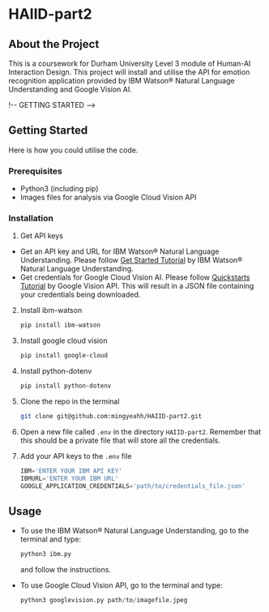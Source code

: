 # HAIID-part2
## About the Project
This is a coursework for Durham University Level 3 module of Human-AI Interaction Design. This project will install and utilise the API for emotion recognition application provided by IBM Watson® Natural Language Understanding and Google Vision AI.

!-- GETTING STARTED -->
## Getting Started
Here is how you could utilise the code.

### Prerequisites

* Python3 (including pip)
* Images files for analysis via Google Cloud Vision API


### Installation

1. Get API keys
* Get an API key and URL for IBM Watson® Natural Language Understanding. Please follow [Get Started Tutorial](https://cloud.ibm.com/docs/natural-language-understanding?topic=natural-language-understanding-getting-started) by IBM Watson® Natural Language Understanding.
* Get credentials for Google Cloud Vision AI. Please follow [Quickstarts Tutorial](https://cloud.google.com/vision/docs/quickstarts) by Google Vision API. This will result in a JSON file containing your credentials being downloaded.

2. Install ibm-watson
    ```sh
    pip install ibm-watson
    ```
3. Install google cloud vision
    ```sh
    pip install google-cloud
    ```
4. Install python-dotenv
    ```sh
    pip install python-dotenv
    ```

5. Clone the repo in the terminal
   ```sh
   git clone git@github.com:mingyeahh/HAIID-part2.git
   ```

6. Open a new file called `.env` in the directory `HAIID-part2`. Remember that this should be a private file that will store all the credentials.

7. Add your API keys to the `.env` file
   ```py
   IBM='ENTER YOUR IBM API KEY'
   IBMURL='ENTER YOUR IBM URL'
   GOOGLE_APPLICATION_CREDENTIALS='path/to/credentials_file.json'
   ```

<!-- USAGE EXAMPLES -->
## Usage
* To use the IBM Watson® Natural Language Understanding, go to the terminal and type:
    ```py
    python3 ibm.py
    ```
    and follow the instructions.

* To use Google Cloud Vision API, go to the terminal and type:
    ```py
    python3 googlevision.py path/to/imagefile.jpeg
    ```


